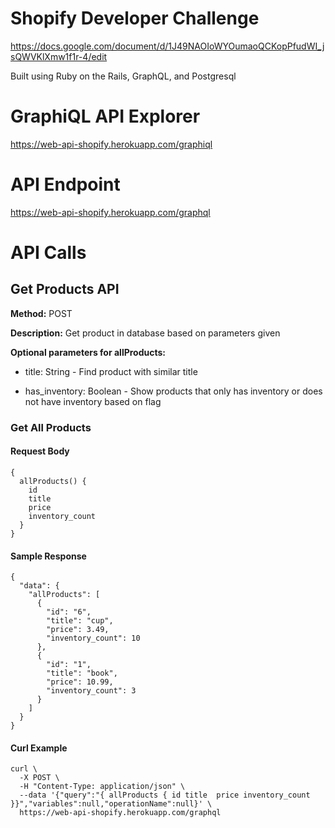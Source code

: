 # Shopify Developer Challenge

https://docs.google.com/document/d/1J49NAOIoWYOumaoQCKopPfudWI_jsQWVKlXmw1f1r-4/edit

Built using Ruby on the Rails, GraphQL, and Postgresql

# GraphiQL API Explorer

https://web-api-shopify.herokuapp.com/graphiql

# API Endpoint

https://web-api-shopify.herokuapp.com/graphql


# API Calls

## Get Products API

**Method:** POST

**Description:** Get product in database based on parameters given

**Optional parameters for allProducts:**

- title: String - Find product with similar title
  
- has_inventory: Boolean - Show products that only has inventory or does not have inventory based on flag
 
### Get All Products
#### Request Body
```
{
  allProducts() {
    id
    title
    price
    inventory_count
  }
}
```

#### Sample Response
```
{
  "data": {
    "allProducts": [
      {
        "id": "6",
        "title": "cup",
        "price": 3.49,
        "inventory_count": 10
      },
      {
        "id": "1",
        "title": "book",
        "price": 10.99,
        "inventory_count": 3
      }
    ]
  }
}
```
#### Curl Example
```
curl \
  -X POST \
  -H "Content-Type: application/json" \
  --data '{"query":"{ allProducts { id title  price inventory_count  }}","variables":null,"operationName":null}' \
  https://web-api-shopify.herokuapp.com/graphql
```
  
